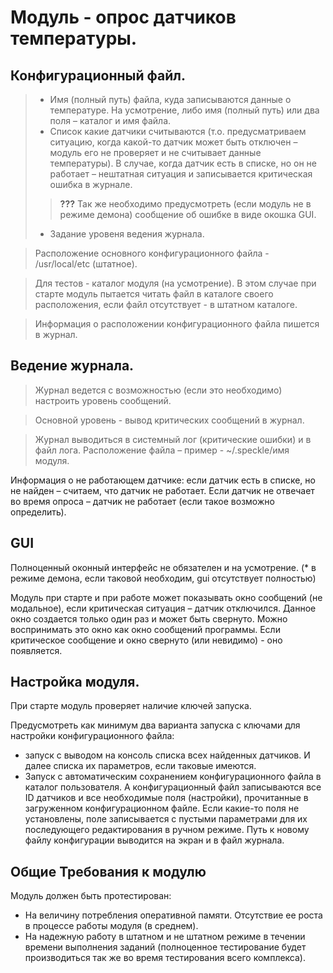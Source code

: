 # Модуль - опрос датчиков температуры.

## Конфигурационный файл. 
> * Имя (полный путь) файла, куда записываются данные о температуре. На усмотрение, либо имя (полный путь) или два поля – каталог и имя файла.
> * Список какие датчики считываются (т.о. предусматриваем ситуацию, когда какой-то датчик может быть отключен – модуль его не проверяет и не считывает данные температуры). В случае, когда датчик есть в списке, но он не работает – нештатная ситуация и записывается критическая ошибка в журнале.
>> **???** Так же необходимо предусмотреть (если модуль не в режиме демона) сообщение об ошибке в виде окошка GUI.
> * Задание уровеня ведения журнала.

> Расположение основного конфигурационного файла - /usr/local/etc (штатное).

> Для тестов - каталог модуля (на усмотрение). В этом случае при старте модуль пытается читать файл в каталоге своего расположения, если файл отсутствует - в штатном каталоге.

> Информация о расположении конфигурационного файла пишется в журнал.

## Ведение журнала.
> Журнал ведется с возможностью (если это необходимо) настроить уровень сообщений.

> Основной уровень - вывод критических сообщений в журнал.

> Журнал выводиться в системный лог (критические ошибки) и в файл лога. Расположение файла – пример - ~/.speckle/имя модуля.

Информация о не работающем датчике: если датчик есть в списке, но не найден – считаем, что датчик не работает. Если датчик не отвечает во время опроса – датчик не работает (если такое возможно определить).

## GUI
Полноценный оконный интерфейс не обязателен и на усмотрение. (* в режиме демона, если таковой необходим, gui отсутствует полностью)

Модуль при старте и при работе может показывать окно сообщений (не модальное), если критическая ситуация – датчик отключился. Данное окно создается только один раз и может быть свернуто. Можно воспринимать это окно как окно сообщений программы. Если критическое сообщение и окно свернуто (или невидимо) - оно появляется.

## Настройка модуля.
При старте модуль проверяет наличие ключей запуска.

Предусмотреть как минимум два варианта запуска с ключами для настройки конфигурационного файла:

* запуск с выводом на консоль списка всех найденных датчиков. И далее списка их параметров, если таковые имеются.
* Запуск с автоматическим сохранением конфигурационного файла в каталог пользователя. A конфигурационный файл записываются все ID датчиков и все необходимые поля (настройки), прочитанные в загруженном конфигурационном файле. Если какие-то поля не установлены, поле записывается с пустыми параметрами для их последующего редактирования в ручном режиме. Путь к новому файлу конфигурации выводится на экран и в файл журнала.

## Общие Требования к модулю

Модуль должен быть протестирован:
* На величину потребления оперативной памяти. Отсутствие ее роста в процессе работы модуля (в среднем).
* На надежную работу в штатном и не штатном режиме в течении времени выполнения заданий (полноценное тестирование будет производиться так же во время тестирования всего комплекса).


